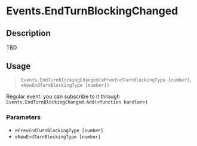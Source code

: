 # Events.EndTurnBlockingChanged
## Description
TBD

## Usage
> `Events.EndTurnBlockingChanged(ePrevEndTurnBlockingType [number], eNewEndTurnBlockingType [number])`

Regular event: you can subscribe to it through `Events.EndTurnBlockingChanged.Add(<function handler>)`

### Parameters
- `ePrevEndTurnBlockingType [number]`
- `eNewEndTurnBlockingType [number]`